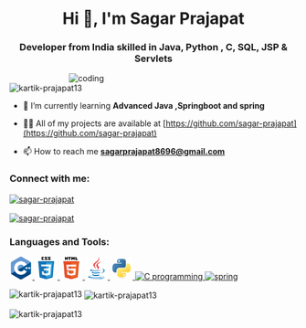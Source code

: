 
<h1 align="center">Hi 👋, I'm Sagar Prajapat</h1>
<h3 align="center">Developer from India skilled in Java, Python , C, SQL, JSP & Servlets</h3>

<img align="right" alt="coding" width="400" src="https://user-images.githubusercontent.com/55389276/140866485-8fb1c876-9a8f-4d6a-98dc-08c4981eaf70.gif">

<p align="left"> <img src="https://komarev.com/ghpvc/?username=kartik-prajapat13&label=Profile%20views&color=0e75b6&style=flat" alt="kartik-prajapat13" /> </p>

- 🌱 I’m currently learning **Advanced Java ,Springboot and spring**
- 👨‍💻 All of my projects are available at [https://github.com/sagar-prajapat](https://github.com/sagar-prajapat)

- 📫 How to reach me **sagarprajapat8696@gmail.com**


<h3 align="left">Connect with me:</h3>
<p align="left">
<a href="https://www.linkedin.com/in/sagar-prajapat-566b92243/" target="blank"><img align="center" src="https://raw.githubusercontent.com/rahuldkjain/github-profile-readme-generator/master/src/images/icons/Social/linked-in-alt.svg" alt="sagar-prajapat" height="30" width="40" /></a>

<a href="https://leetcode.com/u/sagarprajapat/(https://leetcode.com/u/sagarprajapat/)" target="blank"><img align="center" src="https://raw.githubusercontent.com/rahuldkjain/github-profile-readme-generator/master/src/images/icons/Social/leet-code.svg" alt="sagar-prajapat" height="30" width="40" /></a>
</p>

<h3 align="left">Languages and Tools:</h3>
 <a href="https://www.w3schools.com/cpp/" target="_blank" rel="noreferrer"> <img src="https://raw.githubusercontent.com/devicons/devicon/master/icons/cplusplus/cplusplus-original.svg" alt="cplusplus" width="40" height="40"/> </a> <a href="https://www.w3schools.com/css/" target="_blank" rel="noreferrer"> <img src="https://raw.githubusercontent.com/devicons/devicon/master/icons/css3/css3-original-wordmark.svg" alt="css3" width="40" height="40"/> </a>   <a href="https://www.w3.org/html/" target="_blank" rel="noreferrer"> <img src="https://raw.githubusercontent.com/devicons/devicon/master/icons/html5/html5-original-wordmark.svg" alt="html5" width="40" height="40"/> </a> <a href="https://www.java.com" target="_blank" rel="noreferrer"> <img src="https://raw.githubusercontent.com/devicons/devicon/master/icons/java/java-original.svg" alt="java" width="40" height="40"/> </a>   <a href="https://www.python.org" target="_blank" rel="noreferrer"> <img src="https://raw.githubusercontent.com/devicons/devicon/master/icons/python/python-original.svg" alt="python" width="40" height="40"/> </a> <a href="https://en.wikipedia.org/wiki/C_(programming_language)" target="_blank" rel="noreferrer">
<img src="https://upload.wikimedia.org/wikipedia/commons/1/18/C_Programming_Language.svg" alt="C programming" width="40" height="40"/></a><a href="https://spring.io/" target="_blank" rel="noreferrer"> <img src="https://www.vectorlogo.zone/logos/springio/springio-icon.svg" alt="spring" width="40" height="40"/> </a> </p>

<p><img align="left" src="https://github-readme-stats.vercel.app/api/top-langs?username=kartik-prajapat13&show_icons=true&locale=en&layout=compact" alt="kartik-prajapat13" /></p>

<p>&nbsp;<img align="center" src="https://github-readme-stats.vercel.app/api?username=kartik-prajapat13&show_icons=true&locale=en" alt="kartik-prajapat13" /></p>

<p><img align="center" src="https://github-readme-streak-stats.herokuapp.com/?user=kartik-prajapat13&" alt="kartik-prajapat13" /></p>
